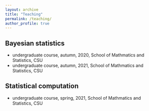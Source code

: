 ```yaml
---
layout: archive
title: "Teaching"
permalink: /teaching/
author_profile: true
---
```


## Bayesian statistics
- undergraduate course, autumn, 2020, School of Mathmatics and Statistics, CSU
- undergraduate course, autumn, 2021, School of Mathmatics and Statistics, CSU
  
## Statistical computation
- undergraduate course, spring, 2021, School of Mathmatics and Statistics, CSU